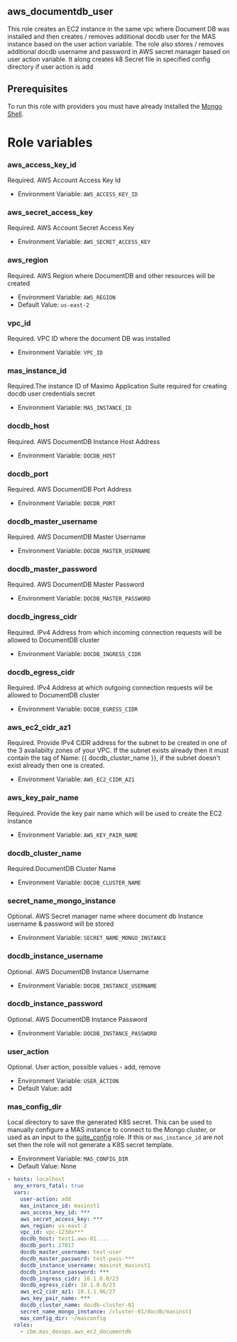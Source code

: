 aws_documentdb_user
-----------------------
This role creates an EC2 instance in the same vpc where Document DB was installed and then creates / removes additional docdb user for the MAS instance based on the user action variable. The role also stores / removes additional docdb username and password in AWS secret manager based on user action variable. It along creates k8 Secret file in specified config directory if user action is add

## Prerequisites
To run this role with providers you must have already installed the [Mongo Shell](https://www.mongodb.com/docs/mongodb-shell/install/).

Role variables
=================

### aws_access_key_id
Required. AWS Account Access Key Id

- Environment Variable: `AWS_ACCESS_KEY_ID`

### aws_secret_access_key
Required. AWS Account Secret Access Key

- Environment Variable: `AWS_SECRET_ACCESS_KEY`

### aws_region
Required. AWS Region where DocumentDB and other resources will be created

- Environment Variable: `AWS_REGION`
- Default Value: `us-east-2`

### vpc_id
Required. VPC ID where the document DB was installed

- Environment Variable: `VPC_ID`

### mas_instance_id
Required.The instance ID of Maximo Application Suite required for creating docdb user credentials secret

- Environment Variable: `MAS_INSTANCE_ID`

### docdb_host
Required. AWS DocumentDB Instance Host Address

- Environment Variable: `DOCDB_HOST`

### docdb_port
Required. AWS DocumentDB Port Address

- Environment Variable: `DOCDB_PORT`

### docdb_master_username
Required. AWS DocumentDB Master Username

- Environment Variable: `DOCDB_MASTER_USERNAME`

### docdb_master_password
Required. AWS DocumentDB Master Password

- Environment Variable: `DOCDB_MASTER_PASSWORD`

### docdb_ingress_cidr
Required. IPv4 Address from which incoming connection requests will be allowed to DocumentDB cluster

- Environment Variable: `DOCDB_INGRESS_CIDR`

### docdb_egress_cidr
Required. IPv4 Address at which outgoing connection requests will be allowed to DocumentDB cluster

- Environment Variable: `DOCDB_EGRESS_CIDR`

### aws_ec2_cidr_az1
Required. Provide IPv4 CIDR address for the subnet to be created in one of the 3 availabilty zones of your VPC. If the subnet exists already then it must contain the tag of Name: {{ docdb_cluster_name }}, if the subnet doesn't exist already then one is created.
- Environment Variable: `AWS_EC2_CIDR_AZ1`

### aws_key_pair_name
Required. Provide the key pair name which will be used to create the EC2 instance

- Environment Variable: `AWS_KEY_PAIR_NAME`

### docdb_cluster_name
Required.DocumentDB Cluster Name

- Environment Variable: `DOCDB_CLUSTER_NAME`

### secret_name_mongo_instance
Optional. AWS Secret manager name where document db Instance username & password will be stored

- Environment Variable: `SECRET_NAME_MONGO_INSTANCE`

### docdb_instance_username
Optional. AWS DocumentDB Instance Username

- Environment Variable: `DOCDB_INSTANCE_USERNAME`

### docdb_instance_password
Optional. AWS DocumentDB Instance Password

- Environment Variable: `DOCDB_INSTANCE_PASSWORD`

### user_action
Optional. User action, possible values - add, remove

- Environment Variable: `USER_ACTION`
- Default Value: add


### mas_config_dir
Local directory to save the generated K8S secret.  This can be used to manually configure a MAS instance to connect to the Mongo cluster, or used as an input to the [suite_config](suite_config.md) role. If this or `mas_instance_id` are not set then the role will not generate a K8S secret template.

- Environment Variable: `MAS_CONFIG_DIR`
- Default Value: None

```yaml
- hosts: localhost
  any_errors_fatal: true
  vars:
    user-action: add
    mas_instance_id: masinst1
    aws_access_key_id: ***
    aws_secret_access_key: ***
    aws_region: us-east-2
    vpc_id: vpc-123dx***
    docdb_host: test1.aws-01....
    docdb_port: 27017    
    docdb_master_username: test-user
    docdb_master_password: test-pass-***
    docdb_instance_username: masinst_masinst1
    docdb_instance_password: ***
    docdb_ingress_cidr: 10.1.0.0/23
    docdb_egress_cidr: 10.1.0.0/23
    aws_ec2_cidr_az1: 10.1.1.96/27
    aws_key_pair_name: ***
    docdb_cluster_name: docdb-cluster-01
    secret_name_mongo_instance: /cluster-01/docdb/masinst1
    mas_config_dir: ~/masconfig
  roles:
    - ibm.mas_devops.aws_ec2_documentdb
```
